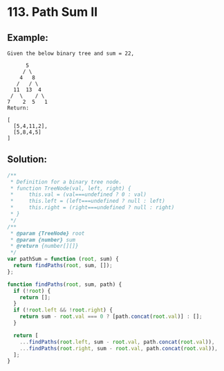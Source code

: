 # 113. Path Sum II

## Example:

    Given the below binary tree and sum = 22,

          5
         / \
        4   8
       /   / \
      11  13  4
     /  \    / \
    7    2  5   1
    Return:

    [
      [5,4,11,2],
      [5,8,4,5]
    ]

## Solution:

```javascript
/**
 * Definition for a binary tree node.
 * function TreeNode(val, left, right) {
 *     this.val = (val===undefined ? 0 : val)
 *     this.left = (left===undefined ? null : left)
 *     this.right = (right===undefined ? null : right)
 * }
 */
/**
 * @param {TreeNode} root
 * @param {number} sum
 * @return {number[][]}
 */
var pathSum = function (root, sum) {
  return findPaths(root, sum, []);
};

function findPaths(root, sum, path) {
  if (!root) {
    return [];
  }
  if (!root.left && !root.right) {
    return sum - root.val === 0 ? [path.concat(root.val)] : [];
  }

  return [
    ...findPaths(root.left, sum - root.val, path.concat(root.val)),
    ...findPaths(root.right, sum - root.val, path.concat(root.val)),
  ];
}
```
